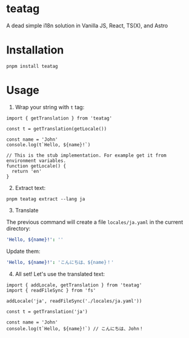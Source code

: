 # teatag

A dead simple i18n solution in Vanilla JS, React, TS(X), and Astro

# Installation

```
pnpm install teatag
```

# Usage

1. Wrap your string with `t` tag:

```tsx
import { getTranslation } from 'teatag'

const t = getTranslation(getLocale())

const name = 'John'
console.log(t`Hello, ${name}!`)

// This is the stub implementation. For example get it from environment variables.
function getLocale() {
  return 'en'
}
```

2. Extract text:

```
pnpm teatag extract --lang ja
```

3. Translate

The previous command will create a file `locales/ja.yaml` in the current directory:

```yaml
'Hello, ${name}!': ''
```

Update them:

```yaml
'Hello, ${name}!': 'こんにちは、${name}！'
```

4. All set! Let's use the translated text:

```tsx
import { addLocale, getTranslation } from 'teatag'
import { readFileSync } from 'fs'

addLocale('ja', readFileSync('./locales/ja.yaml'))

const t = getTranslation('ja')

const name = 'John'
console.log(t`Hello, ${name}!`) // こんにちは、John！
```
